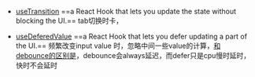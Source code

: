 - [useTransition](https://react.dev/reference/react/useTransition)
==a React Hook that lets you update the state without blocking the UI.== 
tab切换时卡，

- [useDeferedValue](https://react.dev/reference/react/useDeferredValue)
==a React Hook that lets you defer updating a part of the UI.==
频繁改变input value 时，忽略中间一些value的计算，[和debounce的区别是](https://juejin.cn/post/7126533788896591886)，debounce会always延迟，而defer只是cpu慢时延时，快时不会延时